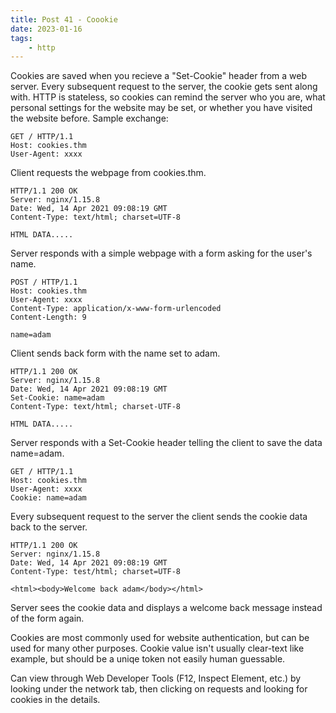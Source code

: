 ```yaml
---
title: Post 41 - Coookie
date: 2023-01-16
tags:
    - http
---
```

Cookies are saved when you recieve a "Set-Cookie" header from a web server. Every subsequent request to the server, the cookie gets sent along with. HTTP is stateless, so cookies can remind the server who you are, what personal settings for the website may be set, or whether you have visited the website before. Sample exchange:<br>
```http
GET / HTTP/1.1
Host: cookies.thm
User-Agent: xxxx

```
Client requests the webpage from cookies.thm.<br>
```http
HTTP/1.1 200 OK
Server: nginx/1.15.8
Date: Wed, 14 Apr 2021 09:08:19 GMT
Content-Type: text/html; charset=UTF-8

HTML DATA.....
```
Server responds with a simple webpage with a form asking for the user's name.<br>
```http
POST / HTTP/1.1
Host: cookies.thm
User-Agent: xxxx
Content-Type: application/x-www-form-urlencoded
Content-Length: 9

name=adam
```
Client sends back form with the name set to adam.<br>
```http
HTTP/1.1 200 OK
Server: nginx/1.15.8
Date: Wed, 14 Apr 2021 09:08:19 GMT
Set-Cookie: name=adam
Content-Type: text/html; charset-UTF-8

HTML DATA.....
```
Server responds with a Set-Cookie header telling the client to save the data name=adam.<br>
```http
GET / HTTP/1.1
Host: cookies.thm
User-Agent: xxxx
Cookie: name=adam

```
Every subsequent request to the server the client sends the cookie data back to the server.<br>
```http
HTTP/1.1 200 OK
Server: nginx/1.15.8
Date: Wed, 14 Apr 2021 09:08:19 GMT
Content-Type: test/html; charset=UTF-8

<html><body>Welcome back adam</body></html>
```
Server sees the cookie data and displays a welcome back message instead of the form again.

Cookies are most commonly used for website authentication, but can be used for many other purposes. Cookie value isn't usually clear-text like example, but should be a uniqe token not easily human guessable.

Can view through Web Developer Tools (F12, Inspect Element, etc.) by looking under the network tab, then clicking on requests and looking for cookies in the details.